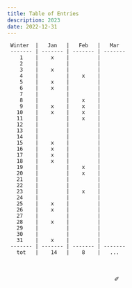 ```yaml
---
title: Table of Entries
description: 2023
date: 2022-12-31
---
```


     Winter  |   Jan   |   Feb   |   Mar   
     ------- | ------- | ------- | ------- 
        1    |    x    |         |         
        2    |         |         |        
        3    |    x    |         |        
        4    |         |    x    |         
        5    |    x    |         |        
        6    |    x    |         |         
        7    |         |         |         
        8    |         |    x    |        
        9    |    x    |    x    |        
       10    |    x    |    x    |         
       11    |         |    x    |         
       12    |         |         |         
       13    |         |         |         
       14    |         |         |         
       15    |    x    |         |        
       16    |    x    |         |         
       17    |    x    |         |         
       18    |    x    |         |         
       19    |         |    x    |        
       20    |         |    x    |         
       21    |         |         |         
       22    |         |         |        
       23    |         |    x    |        
       24    |         |         |         
       25    |    x    |         |         
       26    |    x    |         |         
       27    |         |         |    
       28    |    x    |         |         
       29    |         |         |         
       30    |         |         |        
       31    |    x    |         |        
     ------- | ------- | ------- | ------- 
       tot   |    14   |    8    |   ...   

&nbsp;

<div align="center">
  ✐
</div>

